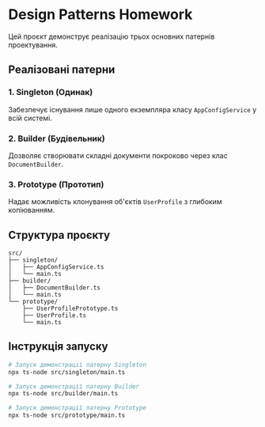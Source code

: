 # Design Patterns Homework

Цей проєкт демонструє реалізацію трьох основних патернів проектування.

## Реалізовані патерни

### 1. Singleton (Одинак)
Забезпечує існування лише одного екземпляра класу `AppConfigService` у всій системі.

### 2. Builder (Будівельник)
Дозволяє створювати складні документи покроково через клас `DocumentBuilder`.

### 3. Prototype (Прототип)
Надає можливість клонування об'єктів `UserProfile` з глибоким копіюванням.

## Структура проєкту

```
src/
├── singleton/
│   ├── AppConfigService.ts
│   └── main.ts
├── builder/
│   ├── DocumentBuilder.ts
│   └── main.ts
└── prototype/
    ├── UserProfilePrototype.ts
    ├── UserProfile.ts
    └── main.ts
```

## Інструкція запуску

```bash
# Запуск демонстрації патерну Singleton
npx ts-node src/singleton/main.ts

# Запуск демонстрації патерну Builder
npx ts-node src/builder/main.ts

# Запуск демонстрації патерну Prototype
npx ts-node src/prototype/main.ts
```